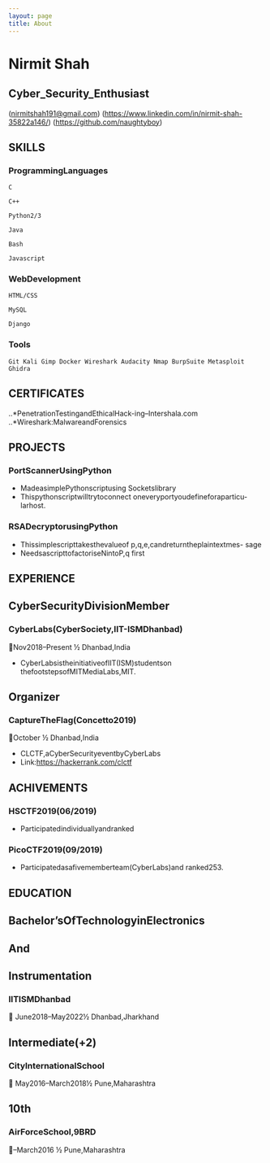```yaml
---
layout: page
title: About
---
```


# Nirmit Shah

## Cyber_Security_Enthusiast

(nirmitshah191@gmail.com)
(https://www.linkedin.com/in/nirmit-shah-35822a146/)
(https://github.com/naughtyboy)

## SKILLS

### ProgrammingLanguages

```
C 
```
```
C++
```
``` 
Python2/3
```
```
Java
```
```
Bash 
```
```
Javascript
```
### WebDevelopment

```
HTML/CSS 
```
```
MySQL
 ```
```
Django
```
### Tools

```
Git Kali Gimp Docker Wireshark Audacity Nmap BurpSuite Metasploit Ghidra
```
## CERTIFICATES

..*PenetrationTestingandEthicalHack-ing–Intershala.com
..*Wireshark:MalwareandForensics

## PROJECTS

### PortScannerUsingPython

- MadeasimplePythonscriptusing
    Socketslibrary
- Thispythonscriptwilltrytoconnect
    oneveryportyoudefineforaparticu-
    larhost.

### RSADecryptorusingPython

- Thissimplescripttakesthevalueof
    p,q,e,candreturntheplaintextmes-
    sage
- NeedsascripttofactoriseNintoP,q
    first

## EXPERIENCE

## CyberSecurityDivisionMember

### CyberLabs(CyberSociety,IIT-ISMDhanbad)

Nov2018–Present ½ Dhanbad,India

- CyberLabsistheinitiativeofIIT(ISM)studentson
    thefootstepsofMITMediaLabs,MIT.

## Organizer

### CaptureTheFlag(Concetto2019)

October ½ Dhanbad,India

- CLCTF,aCyberSecurityeventbyCyberLabs
- Link:https://hackerrank.com/clctf

## ACHIVEMENTS

### HSCTF2019(06/2019)

- Participatedindividuallyandranked

### PicoCTF2019(09/2019)

- Participatedasafivememberteam(CyberLabs)and
    ranked253.

## EDUCATION

## Bachelor’sOfTechnologyinElectronics

## And

## Instrumentation

### IITISMDhanbad

 June2018–May2022½ Dhanbad,Jharkhand

## Intermediate(+2)

### CityInternationalSchool

 May2016–March2018½ Pune,Maharashtra

## 10th

### AirForceSchool,9BRD

–March2016 ½ Pune,Maharashtra
